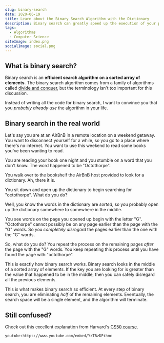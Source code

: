 ```yaml
---
slug: binary-search
date: 2020-06-19
title: Learn about the Binary Search Algorithm with the Dictionary
description: Binary search can greatly speed up the execution of your programs
tags:
  - Algorithms
  - Computer Science
siteImage: index.png
socialImage: social.png
---
```


## What is binary search?

Binary search is an **efficient search algorithm on a sorted array of
elements.** The binary search algorithm comes from a family of algorithms called
[divide and conquer](https://www.khanacademy.org/computing/computer-science/algorithms/merge-sort/a/divide-and-conquer-algorithms),
but the terminology isn't too important for this discussion.

Instead of writing all the code for binary search, I want to convince you that
you _probably already use_ the algorithm in your life.

## Binary search in the real world

Let's say you are at an AirBnB in a remote location on a weekend getaway. You
want to disconnect yourself for a while, so you go to a place where there's no
internet. You want to use this weekend to read some books you've been wanting to
read.

You are reading your book one night and you stumble on a word that you don't
know. The word happened to be "Octothorpe".

You walk over to the bookshelf the AirBnB host provided to look for a
dictionary. Ah, there it is.

You sit down and open up the dictionary to begin searching for "octothorpe".
What do you do?

Well, you know the words in the dictionary are _sorted_, so you probably open up
the dictionary somewhere to somewhere in the middle.

You see words on the page you opened up begin with the letter "G". "Octothorpe"
cannot possibly be on any page earlier than the page with the "G" words. So you
_completely disregard_ the pages earlier than the one with the "G" words.

So, what do you do? You repeat the process on the remaining pages _after_ the
page with the "G" words. You keep repeating this process until you have found
the page with "octothorpe".

This is exactly how binary search works. Binary search looks in the middle of a
sorted array of elements. If the key you are looking for is greater than the
value that happened to be in the middle, then you can safely disregard all the
previous elements.

This is what makes binary search so efficient. At every step of binary search,
you are eliminating _half_ of the remaining elements. Eventually, the search
space will be a single element, and the algorithm will terminate.

## Still confused?

Check out this excellent explanation from Harvard's
[CS50 course](https://www.edx.org/course/cs50s-introduction-to-computer-science).

`youtube:https://www.youtube.com/embed/YzT8zDPihmc`
